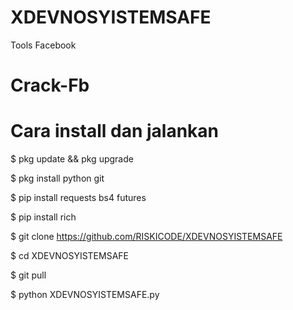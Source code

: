 # XDEVNOSYISTEMSAFE
Tools Facebook
# Crack-Fb

# Cara install dan jalankan

$ pkg update && pkg upgrade

$ pkg install python git

$ pip install requests bs4 futures

$ pip install rich

$ git clone https://github.com/RISKICODE/XDEVNOSYISTEMSAFE

$ cd XDEVNOSYISTEMSAFE

$ git pull

$ python XDEVNOSYISTEMSAFE.py
